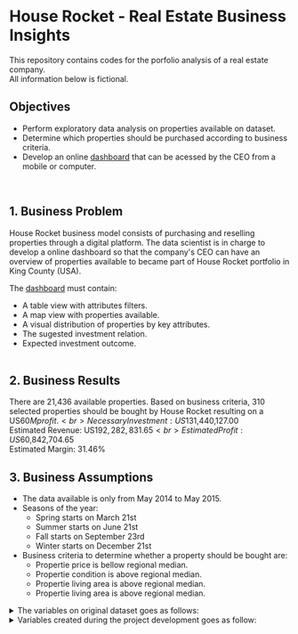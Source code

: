 # House Rocket - Real Estate Business Insights

This repository contains codes for the porfolio analysis of a real estate company. <br>
All information below is fictional.

## Objectives
* Perform exploratory data analysis on properties available on dataset.
* Determine which properties should be purchased according to business criteria.
* Develop an online [dashboard](https://house-rocket-analytics-rnd.herokuapp.com/) that can be acessed by the CEO from a mobile or computer.
<br>

## 1. Business Problem
House Rocket business model consists of purchasing and reselling properties through a digital platform. The data scientist is in charge to develop a online dashboard so that the company's CEO can have an overview of properties available to became part of House Rocket portfolio in King County (USA).<br>

The [dashboard](https://house-rocket-analytics-rnd.herokuapp.com/) must contain:

   * A table view with attributes filters. 
   * A map view with properties available.
   * A visual distribution of properties by key attributes.
   * The sugested investment relation.
   * Expected investment outcome.<br><br>

## 2. Business Results
There are 21,436 available properties. Based on business criteria, 310 selected properties should be bought by House Rocket resulting on a US$60M profit.<br>
Necessary Investment: US$131,440,127.00<br>
Estimated Revenue: US$192,282,831.65<br>
Estimated Profit: US$60,842,704.65<br>
Estimated Margin: 31.46%

## 3. Business Assumptions
* The data available is only from May 2014 to May 2015.
* Seasons of the year:<br>
   * Spring starts on March 21st<br>
   * Summer starts on June 21st<br>
   * Fall starts on September 23rd<br>
   * Winter starts on December 21st<br>
* Business criteria to determine whether a property should be bought are:
    * Propertie price is bellow regional median.  
    * Propertie condition is above regional median.  
    * Propertie living area is above regional median.  
    * Propertie living area is above regional median.

<details><summary>The variables on original dataset goes as follows:</summary><br>

Variable | Definition
------------ | -------------
|id | Unique ID for each property available|
|date | Date that the property was available|
|price | Sale price of each property |
|bedrooms | Number of bedrooms|
|bathrooms | Number of bathrooms, where .5 accounts for a room with a toilet but no shower, and .75 or ¾ bath is a bathroom that contains one sink, one toilet and either a shower or a bath.|
|sqft_living | Square footage of the apartments interior living space|
|sqft_lot | Square footage of the land space|
|floors | Number of floors|
|waterfront | A dummy variable for whether the apartment was overlooking the waterfront or not|
|view | An index from 0 to 4 of how good the view of the property was|
|condition | An index from 1 to 5 on the condition of the apartment|
|grade | An index from 1 to 13, where 1-3 falls short of building construction and design, 7 has an average level of construction and design, and 11-13 have a high quality level of construction and design.|
|sqft_above | The square footage of the interior housing space that is above ground level|
|sqft_basement | The square footage of the interior housing space that is below ground level|
|yr_built | The year the property was initially built|
|yr_renovated | The year of the property’s last renovation|
|zipcode | What zipcode area the property is in|
|lat | Lattitude|
|long | Longitude|
|sqft_living15 | The square footage of interior housing living space for the nearest 15 neighbors|
|sqft_lot15 | The square footage of the land lots of the nearest 15 neighbors|
</details>
<details><summary>Variables created during the project development goes as follow:</summary><br>

## 4. Solution Strategy
1. Understanding the business model
2. Understanding the business problem
3. Collecting the data
4. Data Description
5. Data Filtering
6. Feature Engineering
8. Exploratory Data Analysis
9. Insights Conclusion
10. Dashboard deploy on [Heroku](https://house-rocket-analytics-rnd.herokuapp.com/)
<br>

## 5. Top 3 Data Insights
1. The number of properties built with basements decreased after the 80s.
2. Almost 60% of the properties became available during summer/spring.
<br>

## 6. Conclusion
The objective of this project was to create a online dashboard for the House Rocket's CEO. Deploying the dashboard on Heroku platforms provided the CEO acess from anywhere, facilitating data visualization and business decisions.
<br><br>

## 7. Next Steps
* Determine which season of the year would be the best to execute a sale.
* Implement a Machine Learning algorithim to define selling proces and increase revenue.
<br>

---
## References:
* Dataset House Sales in King County (USA) from [Kaggle](https://www.kaggle.com/harlfoxem/housesalesprediction)
* Variables meaning on [Kaggle discussion](https://www.kaggle.com/harlfoxem/housesalesprediction/discussion/207885)
* Python from Zero to DS lessons on [Youtube](https://www.youtube.com/watch?v=1xXK_z9M6yk&list=PLZlkyCIi8bMprZgBsFopRQMG_Kj1IA1WG&ab_channel=SejaUmDataScientist)
* Blog [Seja um Data Scientist](https://sejaumdatascientist.com/os-5-projetos-de-data-science-que-fara-o-recrutador-olhar-para-voce/)
